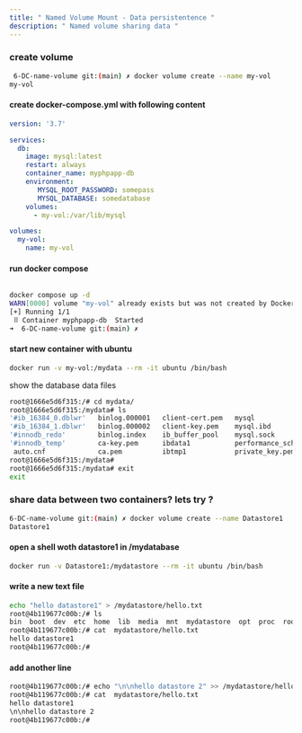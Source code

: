 ```yaml
---
title: " Named Volume Mount - Data persistentence "
description: " Named volume sharing data "
---
```


### create volume 

```sh
 6-DC-name-volume git:(main) ✗ docker volume create --name my-vol 
my-vol
```


#### create docker-compose.yml with following content 

```yml
version: '3.7'

services:
  db:
    image: mysql:latest
    restart: always
    container_name: myphpapp-db
    environment:
       MYSQL_ROOT_PASSWORD: somepass
       MYSQL_DATABASE: somedatabase
    volumes:
      - my-vol:/var/lib/mysql

volumes:
  my-vol:
    name: my-vol
```

#### run docker compose 

```sh

docker compose up -d 
WARN[0000] volume "my-vol" already exists but was not created by Docker Compose. Use `external: true` to use an existing volume 
[+] Running 1/1
 ⠿ Container myphpapp-db  Started                                                                         0.3s
➜  6-DC-name-volume git:(main) ✗ 

```
#### start new container with ubuntu 
```sh
docker run -v my-vol:/mydata --rm -it ubuntu /bin/bash
```

show the database data files 

```sh
root@1666e5d6f315:/# cd mydata/
root@1666e5d6f315:/mydata# ls
'#ib_16384_0.dblwr'   binlog.000001   client-cert.pem   mysql                public_key.pem    undo_001
'#ib_16384_1.dblwr'   binlog.000002   client-key.pem    mysql.ibd            server-cert.pem   undo_002
'#innodb_redo'        binlog.index    ib_buffer_pool    mysql.sock           server-key.pem
'#innodb_temp'        ca-key.pem      ibdata1           performance_schema   somedatabase
 auto.cnf             ca.pem          ibtmp1            private_key.pem      sys
root@1666e5d6f315:/mydata# 
root@1666e5d6f315:/mydata# exit 
exit
```

### share data between two containers? lets try ?

```sh
6-DC-name-volume git:(main) ✗ docker volume create --name Datastore1
Datastore1
```
#### open a shell woth datastore1 in /mydatabase
```sh
docker run -v Datastore1:/mydatastore --rm -it ubuntu /bin/bash
```
#### write a new text file 

```sh
echo "hello datastore1" > /mydatastore/hello.txt
root@4b119677c00b:/# ls
bin  boot  dev  etc  home  lib  media  mnt  mydatastore  opt  proc  root  run  sbin  srv  sys  tmp  usr  var
root@4b119677c00b:/# cat  mydatastore/hello.txt 
hello datastore1
root@4b119677c00b:/# 

```

#### add another line 

```sh
root@4b119677c00b:/# echo "\n\nhello datastore 2" >> /mydatastore/hello.txt
root@4b119677c00b:/# cat  mydatastore/hello.txt 
hello datastore1
\n\nhello datastore 2
root@4b119677c00b:/# 
```